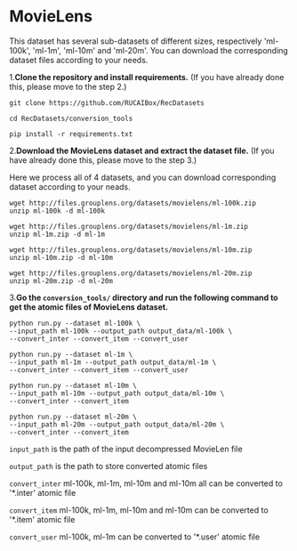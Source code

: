 # MovieLens

This dataset has several sub-datasets of different sizes, 
respectively 'ml-100k',  'ml-1m', 'ml-10m' and 'ml-20m'. 
You can download the corresponding dataset files according 
to your needs.


1.**Clone the repository and install requirements.** 
(If you have already done this, please move to the step 2.)

```
git clone https://github.com/RUCAIBox/RecDatasets

cd RecDatasets/conversion_tools

pip install -r requirements.txt
```

2.**Download the MovieLens dataset and extract the dataset file.**
(If you have already done this, please move to the step 3.)

Here we process all of 4 datasets, and you can download corresponding dataset according to your neads.

```
wget http://files.grouplens.org/datasets/movielens/ml-100k.zip
unzip ml-100k -d ml-100k

wget http://files.grouplens.org/datasets/movielens/ml-1m.zip
unzip ml-1m.zip -d ml-1m

wget http://files.grouplens.org/datasets/movielens/ml-10m.zip
unzip ml-10m.zip -d ml-10m

wget http://files.grouplens.org/datasets/movielens/ml-20m.zip
unzip ml-20m.zip -d ml-20m
```

3.**Go the ``conversion_tools/`` directory 
and run the following command to get the atomic files of  MovieLens dataset.**

```
python run.py --dataset ml-100k \ 
--input_path ml-100k --output_path output_data/ml-100k \
--convert_inter --convert_item --convert_user

python run.py --dataset ml-1m \ 
--input_path ml-1m --output_path output_data/ml-1m \
--convert_inter --convert_item --convert_user

python run.py --dataset ml-10m \ 
--input_path ml-10m --output_path output_data/ml-10m \
--convert_inter --convert_item 

python run.py --dataset ml-20m \ 
--input_path ml-20m --output_path output_data/ml-20m \
--convert_inter --convert_item 
```

`input_path` is the path of the input decompressed MovieLen file

`output_path` is the path to store converted atomic files

`convert_inter` ml-100k, ml-1m, ml-10m and ml-10m all can be converted to '*.inter' atomic file

`convert_item` ml-100k, ml-1m, ml-10m and ml-10m can be converted to '*.item' atomic file

`convert_user` ml-100k, ml-1m can be converted to '*.user' atomic file

